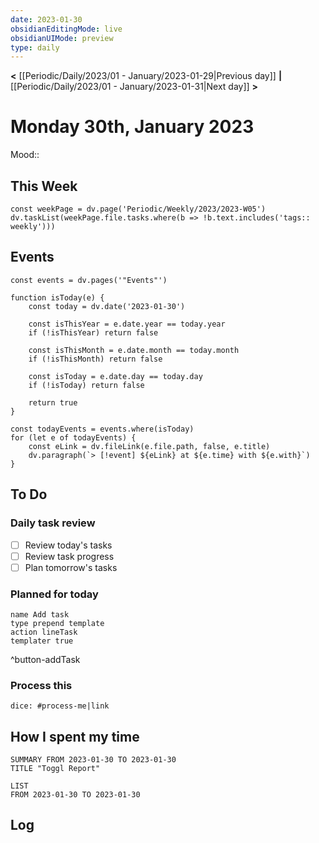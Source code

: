```yaml
---
date: 2023-01-30
obsidianEditingMode: live
obsidianUIMode: preview
type: daily
---
```


**<** [[Periodic/Daily/2023/01 - January/2023-01-29|Previous day]] **|** [[Periodic/Daily/2023/01 - January/2023-01-31|Next day]] **>**

# Monday 30th, January 2023

Mood:: 

## This Week

```dataviewjs
const weekPage = dv.page('Periodic/Weekly/2023/2023-W05')
dv.taskList(weekPage.file.tasks.where(b => !b.text.includes('tags:: weekly')))
```

## Events

```dataviewjs
const events = dv.pages('"Events"')

function isToday(e) {
	const today = dv.date('2023-01-30')
	
	const isThisYear = e.date.year == today.year
	if (!isThisYear) return false

	const isThisMonth = e.date.month == today.month
	if (!isThisMonth) return false

	const isToday = e.date.day == today.day
	if (!isToday) return false

	return true
}

const todayEvents = events.where(isToday)
for (let e of todayEvents) {
	const eLink = dv.fileLink(e.file.path, false, e.title)
	dv.paragraph(`> [!event] ${eLink} at ${e.time} with ${e.with}`)
}
```

## To Do

### Daily task review
- [ ] Review today's tasks
- [ ] Review task progress
- [ ] Plan tomorrow's tasks

### Planned for today

```button
name Add task
type prepend template
action lineTask
templater true
```
^button-addTask

### Process this
`dice: #process-me|link`

## How I spent my time

```toggl
SUMMARY FROM 2023-01-30 TO 2023-01-30
TITLE "Toggl Report"
```

```toggl
LIST
FROM 2023-01-30 TO 2023-01-30
```

## Log

